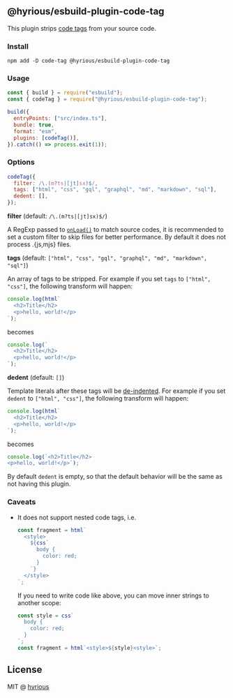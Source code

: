 ## @hyrious/esbuild-plugin-code-tag

This plugin strips [code tags](https://github.com/fregante/code-tag) from your source code.

### Install

```
npm add -D code-tag @hyrious/esbuild-plugin-code-tag
```

### Usage

```js
const { build } = require("esbuild");
const { codeTag } = require("@hyrious/esbuild-plugin-code-tag");

build({
  entryPoints: ["src/index.ts"],
  bundle: true,
  format: "esm",
  plugins: [codeTag()],
}).catch(() => process.exit(1));
```

### Options

```js
codeTag({
  filter: /\.(m?ts|[jt]sx)$/,
  tags: ["html", "css", "gql", "graphql", "md", "markdown", "sql"],
  dedent: [],
});
```

**filter** (default: `/\.(m?ts|[jt]sx)$/`)

A RegExp passed to [`onLoad()`](https://esbuild.github.io/plugins/#on-load) to
match source codes, it is recommended to set a custom filter to skip files
for better performance. By default it does not process .{js,mjs} files.

**tags** (default: `["html", "css", "gql", "graphql", "md", "markdown", "sql"]`)

An array of tags to be stripped. For example if you set `tags` to `["html", "css"]`,
the following transform will happen:

```js
console.log(html`
  <h2>Title</h2>
  <p>hello, world!</p>
`);
```

becomes

```js
console.log(`
  <h2>Title</h2>
  <p>hello, world!</p>
`);
```

**dedent** (default: `[]`)

Template literals after these tags will be [de-indented](https://github.com/tamino-martinius/node-ts-dedent).
For example if you set `dedent` to `["html", "css"]`, the following transform will happen:

```js
console.log(html`
  <h2>Title</h2>
  <p>hello, world!</p>
`);
```

becomes

```js
console.log(`<h2>Title</h2>
<p>hello, world!</p>`);
```

By default `dedent` is empty, so that the default behavior will be the same as
not having this plugin.

### Caveats

- It does not support nested code tags, i.e.

  ```js
  const fragment = html`
    <style>
      ${css`
        body {
          color: red;
        }
      `}
    </style>
  `;
  ```

  If you need to write code like above, you can move inner strings to another scope:

  ```js
  const style = css`
    body {
      color: red;
    }
  `;
  const fragment = html`<style>${style}<style>`;
  ```

## License

MIT @ [hyrious](https://github.com/hyrious)
